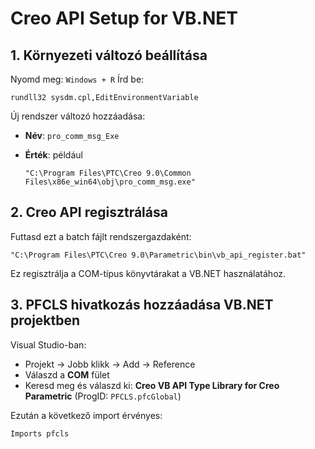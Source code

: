 # Creo API Setup for VB.NET

## 1. Környezeti változó beállítása

Nyomd meg: `Windows + R`
Írd be:

```
rundll32 sysdm.cpl,EditEnvironmentVariable
```

Új rendszer változó hozzáadása:

* **Név**: `pro_comm_msg_Exe`
* **Érték**: például

  ```
  "C:\Program Files\PTC\Creo 9.0\Common Files\x86e_win64\obj\pro_comm_msg.exe"
  ```

## 2. Creo API regisztrálása

Futtasd ezt a batch fájlt rendszergazdaként:

```
"C:\Program Files\PTC\Creo 9.0\Parametric\bin\vb_api_register.bat"
```

Ez regisztrálja a COM-típus könyvtárakat a VB.NET használatához.

## 3. PFCLS hivatkozás hozzáadása VB.NET projektben

Visual Studio-ban:

* Projekt → Jobb klikk → Add → Reference
* Válaszd a **COM** fület
* Keresd meg és válaszd ki:
  **Creo VB API Type Library for Creo Parametric**
  (ProgID: `PFCLS.pfcGlobal`)

Ezután a következő import érvényes:

```vbnet
Imports pfcls
```
